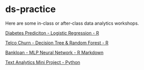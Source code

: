 # ds-practice

Here are some in-class or after-class data analytics workshops.

[Diabetes Prediciton - Logistic Regression - R](https://github.com/josjosephine/ds-practice/blob/main/Simple_GLM.R)

[Telco Churn - Decision Tree & Random Forest - R](https://github.com/josjosephine/ds-practice/blob/main/DT_RF.R)

[Bankloan - MLP Neural Network - R Markdown](https://github.com/josjosephine/ds-practice/blob/main/NeuralNetwork.Rmd)

[Text Analytics Mini Project - Python](https://github.com/josjosephine/ds-practice/blob/main/TextAnalytics_mini.ipynb)
